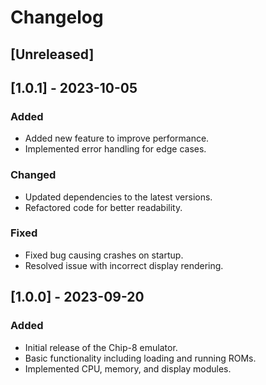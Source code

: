 # Changelog

## [Unreleased]

## [1.0.1] - 2023-10-05
### Added
- Added new feature to improve performance.
- Implemented error handling for edge cases.

### Changed
- Updated dependencies to the latest versions.
- Refactored code for better readability.

### Fixed
- Fixed bug causing crashes on startup.
- Resolved issue with incorrect display rendering.

## [1.0.0] - 2023-09-20
### Added
- Initial release of the Chip-8 emulator.
- Basic functionality including loading and running ROMs.
- Implemented CPU, memory, and display modules.
